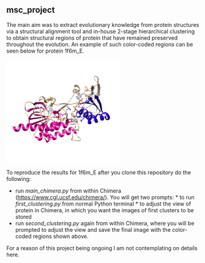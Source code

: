
## msc_project

The main aim was to extract evolutionary knowledge from protein structures via a structural alignment tool and in-house 2-stage hierarchical clustering to obtain structural regions of protein that have remained preserved throughout the evolution. An example of such color-coded regions can be seen below for protein 1f6m_E. 

<img src="https://github.com/Majocka/msc_project/blob/master/results_to_view/image_final_clusters.png" width="300" height="270" />

To reproduce the results for 1f6m_E after you clone this repository do the following:
* run *main_chimera.py* from within Chimera (https://www.cgl.ucsf.edu/chimera/). You will get two prompts:
      * to run *first_clustering.py* from normal Python terminal
      * to adjust the view of protein in Chimera, in which you want the images of first clusters to be stored
* run *second_clustering.py* again from within Chimera, where you will be prompted to adjust the view and save the final image with the color-coded regions shown above.


For a reason of this project being ongoing I am not contemplating on details here.
